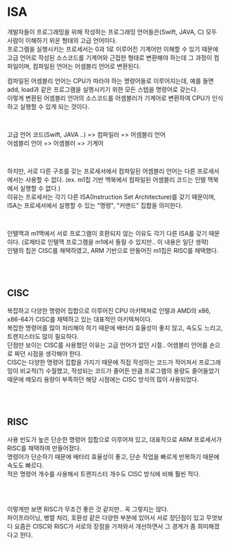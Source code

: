 # ISA
개발자들이 프로그래밍을 위해 작성하는 프로그래밍 언어들은(Swift, JAVA, C) 모두 사람이 이해하기 위운 형태의 고급 언어이다. <br/>
프로그램을 실행시키는 프로세서는 0과 1로 이루어진 기계어만 이해할 수 있기 때문에 고급 언어로 작성된 소스코드를 기계어와 근접한 형태로 변환해야 하는데 그 과정이 컴파일이며, 컴파일된 언어는 어셈블리 언어로 변환된다. <br/>

컴파일된 어셈블리 언어는 CPU가 따라야 하는 명령어들로 이루어지는데, 예를 들면 add, load과 같은 프로그램을 실행시키기 위한 모든 스텝을 명령어로 갖는다. <br/>
이렇게 변환된 어셈블리 언어의 소스코드를 어셈블러가 기계어로 변환하여 CPU가 인식하고 실행할 수 있게 되는 것이다.

<br/>

고급 언어 코드(Swift, JAVA ..) => 컴파일러 => 어셈블리 언어 <br/>
어셈블리 언어 => 어셈블러 => 기계어

<br/>

하지만, 서로 다른 구조를 갖는 프로세서에서 컴파일된 어셈블리 언어는 다른 프로세서에서는 사용할 수 없다. (ex. m1칩 기반 맥북에서 컴파일된 어셈블리 코드는 인텔 맥북에서 실행할 수 없다.)<br/>
이유는 프로세서는 각기 다른 ISA(Instruction Set Architecture)를 갖기 때문이며, ISA는 프로세서에서 실행할 수 있는 "명령", "커맨드" 집합을 의미한다. 

<br/>

인텔맥과 m1맥에서 서로 프로그램이 호환되지 않는 이유도 각기 다른 ISA를 갖기 때문이다. (로제타로 인텔맥 프로그램을 m1에서 돌릴 수 있지만.. 이 내용은 일단 생략)<br/>
인텔의 칩은 CISC를 채택하였고, ARM 기반으로 만들어진 m1칩은 RISC를 채택했다.

<br/>
<br/>

## CISC
복잡하고 다양한 명령어 집합으로 이루어진 CPU 아키텍쳐로 인텔과 AMD의 x86, x86-64가 CISC를 채택하고 있는 대표적인 아키텍쳐이다. <br/>
복잡한 명령어를 많이 처리해야 하기 때문에 배터리 효율성이 좋지 않고, 속도도 느리고, 트랜지스터도 많이 필요하다. <br/>
단점만 보이는 CISC를 사용했던 이유는 고급 언어가 없던 시절.. 어셈블리 언어를 손으로 짜던 시점을 생각해야 한다. <br/>
CISC는 다양한 명령어 집합을 가지기 때문에 직접 작성하는 코드가 적어져서 프로그래밍이 비교적(?) 수월했고, 작성되는 코드가 줄어든 만큼 프로그램의 용량도 줄어들었기 때문에 메모리 용량이 부족하던 해당 시점에는 CISC 방식의 많이 사용되었다.

<br/>
<br/>

## RISC
사용 빈도가 높은 단순한 명령어 집합으로 이루어져 있고, 대표적으로 ARM 프로세서가 RISC를 채택하여 만들어졌다. <br/>
명령어가 단순하기 때문에 배터리 효율성이 좋고, 단순 작업을 빠르게 반복하기 때문에 속도도 빠르다. <br/>
적은 명령어 개수를 사용해서 트랜지스터 개수도 CISC 방식에 비해 훨씬 적다.

<br/>
<br/>

이렇게만 보면 RISC가 무조건 좋은 것 같지만.. 꼭 그렇지는 않다. <br/>
파이프라이닝, 병렬 처리, 호환성 같은 다양한 부분에 있어서 서로 장단점이 있고 무엇보다 요즘은 CISC와 RISC가 서로의 장점을 가져와서 개선하면서 그 경계가 좀 희미해졌다고 한다.